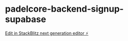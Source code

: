 # padelcore-backend-signup-supabase

[Edit in StackBlitz next generation editor ⚡️](https://stackblitz.com/~/github.com/BrainmuscleAI/padelcore-backend-signup-supabase)